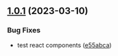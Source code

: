 ## [1.0.1](https://github.com/ocadotechnology/codeforlife-package-javascript/compare/v1.0.0...v1.0.1) (2023-03-10)


### Bug Fixes

* test react components ([e55abca](https://github.com/ocadotechnology/codeforlife-package-javascript/commit/e55abca913e815c4bea3f38b58f7992edd0ec55c))
